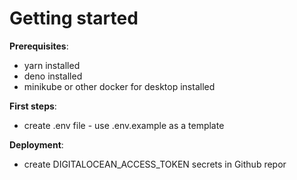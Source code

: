 # Getting started

**Prerequisites**:

- yarn installed
- deno installed
- minikube or other docker for desktop installed

**First steps**:

- create .env file - use .env.example as a template

**Deployment**:
- create DIGITALOCEAN_ACCESS_TOKEN secrets in Github repor